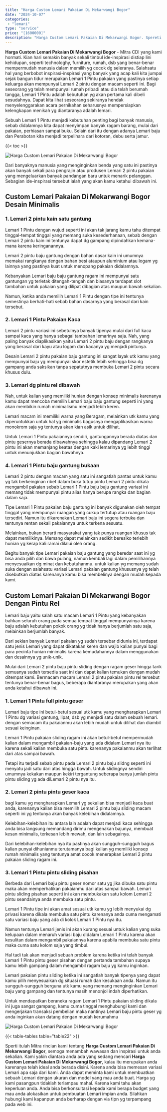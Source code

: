 ```yaml
---
title: "Harga Custom Lemari Pakaian Di Mekarwangi Bogor"
date: "2024-10-07"
categories:
 - "lemari"
type: "service"
price: "[1600000]"
description: "Harga Custom Lemari Pakaian Di Mekarwangi Bogor. Spereti itulah Mitra rincian kami tentang **Harga Custom Lemari Pakaian Di Mekarwangi Bogor**, semoga menamb..."
---
```


**Harga Custom Lemari Pakaian Di Mekarwangi Bogor** - Mitra CDI yang kami hormati. Kian hari semakin banyak sekali timbul ide-inspirasi distiap lini kehidupan, seperti technologhy, furniture, rumah, dsb yang benar-benar mempermudah manusia dalam memilih yg cocok dg seleranya. Salahsatu hal yang berbobot inspirasi-inspirasi yang banyak yang acap kali kita jumpai sejak bangun tidur merupakan Lemari 1 Pintu pakaian yang pastinya setiap keluarga akan mempunyai Lemari 2 pintu dengan macam seperti ini. Bagi seseorang yg telah mempunyai rumah pribadi atau dia telah berumah tangga, Lemari 1 Pintu adalah kebutuhan yg akan pertama kali dibeli sesudahnya. Dapat kita lihat seseorang sekiranya hendak menyelenggarakan acara pernikahan seharusnya mempersiapkan kelengkapan menikah yg diantaranya adalah lemari.

Sebuah Lemari 1 Pintu menjadi kebutuhan penting bagi banyak manusia, sebab didalamnya kita dapat menyimpan banyak ragam barang, mulai dari pakaian, perhiasan sampai buku. Selain dari itu dengan adanya Lemari baju dan Perabotan kita menjadi terpelihara dari kotoran, debu serta jamur.

{{< toc >}}

![Harga Custom Lemari Pakaian Di Mekarwangi Bogor](/images/mebel/lemari-umum-007.jpg)

Dari banyaknya manusia yang menginginkan benda yang satu ini pastinya akan banyak sekali para pengrajin atau produsen Lemari 2 pintu pakaian yang mengeluarkan banyak pandangan baru untuk menarik pelanggan. Sebagian ide-inspirasi tersebut ialah yang akan kamu ketahui dibawah ini.

## Custom Lemari Pakaian Di Mekarwangi Bogor Desain Minimalis

### 1\. Lemari 2 pintu kain satu gantung

Lemari 1 Pintu dengan wujud seperti ini akan tak jarang kamu tahu ditempat tinggal-tempat tinggal yang memang suka kesederhanaan, sebab dengan Lemari 2 pintu kain ini tentunya dapat dg gampang dipindahkan kemana-mana karena keringanannya.

Lemari 2 pintu baju gantung dengan bahan dasar kain ini umumnya memakai rangkanya dengan bahan besi ataupun aluminium atau logam yg lainnya yang pastinya kuat untuk menopang pakaian didalamnya.

Kebanyakan Lemari baju baju gantung ragam ini mempunyai satu gantungan yg terletak ditengah-tengah dan biasanya terdapat slot tambahan untuk pakaian yang dilipat dibagian atas maupun bawah sekalian.

Namun, ketika anda memilih Lemari 1 Pintu dengan tipe ini tentunya semestinya berhati-hati sebab bahan dasarnya yang berasal dari kain tersebut.

### 2\. Lemari 1 Pintu Pakaian Kaca

Lemari 2 pintu variasi ini sebetulnya banyak tipenya mulai dari full kaca sampai kaca yang hanya sebagai tambahan lemarinya saja. Nah, yang paling banyak diaplikasikan yaitu Lemari 2 pintu baju dengan rangkanya yang berasal dari kayu atau logam dan kacanya yg menjadi pintunya.

Desain Lemari 2 pintu pakaian baju gantung ini sangat layak utk kamu yang mempunyai baju yg mempunyai skor estetik lebih sehingga bisa dg gampang anda saksikan tanpa sepatutnya membuka Lemari 2 pintu secara khusus dulu.

### 3\. Lemari dg pintu rel dibawah

Nah, untuk kalian yang memiliki hunian dengan konsep minimalis karenanya kamu dapat mencoba memilih Lemari baju baju gantung seperti ini yang akan membikin rumah minimalismu menjadi lebih keren.

Lemari macam ini memiliki warna yang Beragam, melainkan utk kamu yang diperuntukkan untuk hal yg minimalis bagusnya mengaplikasikan warna monokrom saja yg tentunya akan kian asik untuk dilihat.

Untuk Lemari 1 Pintu pakaiannya sendiri, gantungannya berada diatas dan pintu gesernya berada dibawahnya sehingga kalau dipandang Lemari 2 pintu ini akan memanjang keatas dengan kaki lemarinya yg lebih tinggi untuk menunjukkan bagian bawahnya.

### 4\. Lemari 1 Pintu baju gantung bukaan

Lemari 2 pintu dengan macam yang satu ini sangatlah pantas untuk kamu yg tak berkeinginan ribet dalam buka tutup pintu Lemari 2 pintu dikala mengambil pakaian sebab Lemari 1 Pintu baju baju gantung variasi ini memang tidak mempunyai pintu alias hanya berupa rangka dan bagian dalam saja.

Tipe Lemari 1 Pintu pakaian baju gantung ini banyak digunakan oleh tempat tinggal yang mempunyai ruangan yang cukup tertutup atau ruangan baju tersediri. Namun itu dikarenakan Lemari baju ini segera terbuka dan tentunya rentan sekali pakaiannya untuk terkena sesuatu.

Melainkan, bukan berarti masyarakat yang tak punya ruangan khusus tak dapat memilikinya. Memang dapat melainkan sedikit beresiko terlebih hunian yg kerap kali ramai dilalui oleh orang.

Begitu banyak tipe Lemari pakaian baju gantung yang beredar saat ini yg bisa anda pilih dan bawa pulang, namun kembali lagi dalam pemilihannya menyesuaikan dg minat dan kebutuhanmu. untuk kalian yg memang sudah suka dengan salahsatu variasi Lemari pakaian gantung khususnya yg telah disebutkan diatas karenanya kamu bisa membelinya dengan mudah kepada kami.

## Custom Lemari Pakaian Di Mekarwangi Bogor Dengan Pintu Rel

Lemari baju yaitu salah satu macam Lemari 1 Pintu yang kebanyakan bahkan seluruh orang pada semua tempat tinggal mempunyainya karena baju adalah kebutuhan pokok orang yg tidak hanya berjumlah satu saja, melainkan berjumlah banyak.

Dari sekian banyak Lemari pakaian yg sudah tersebar didunia ini, terdapat satu jenis Lemari yang dapat dikatakan keren dan wajib kalian punyai bagi para pecinta hunian minimalis karena kemudahannya dalam menggunakan dan desainnya yg unik-unik.

Mulai dari Lemari 2 pintu baju pintu sliding dengan ragam geser hingga tarik semuanya sudah tersedia saat ini dan dapat kalian temukan dengan mudah ditempat kami. Bermacam macam Lemari 2 pintu pakaian pintu rel tersebut tentunya benar-benar bagus, beberapa diantaranya merupakan yang akan anda ketahui dibawah ini.

### 1\. Lemari 1 Pintu full pintu geser

Lemari baju tipe ini betul-betul sesuai utk kamu yang mengharapkan Lemari 1 Pintu dg variasi gantung, lipat, dsb yg menjadi satu dalam sebuah lemari. dengan semacam itu pakaianmu akan lebih mudah untuk dilihat dan diambil sesuai keinginan.

Lemari 1 Pintu pakaian sliding ragam ini akan betul-betul mempermudah kalian dalam mengambil pakaian-baju yang ada didalam Lemari nya itu karena sekali kalian membuka satu pintu karenanya pakaianmu akan terlihat dari atas sampai bawah.

Tetapi itu terjadi sebab pintu pada Lemari 2 pintu baju slidng seperti ini menyatu jadi satu dari atas hingga bawah. Untuk slidingnya sendiri umumnya kekakan maupun kekiri tergantung seberapa banya jumlah pintu pintu sliding yg ada diLemari 2 pintu nya itu.

### 2\. Lemari 2 pintu pintu geser kaca

bagi kamu yg mengharapkan Lemari yg sekalian bisa menjadi kaca buat anda, karenanya kalian bisa memilih Lemari 2 pintu baju sliding macam seperti ini yg tentunya akan banyak kelebihan didalamnya.

Kelebihan-kelebihan itu antara lain adalah dapat menjadi kaca sehingga anda bisa langsung memandang dirimu mengenakan bajunya, membuat kesan minimalis, terkesan lebih mewah, dan lain sebagainya.

Dari kelebihan-kelebihan nya itu pastinya akan sungguh-sungguh bagus kalian punyai dihunianmu terutamanya bagi kalian yg memiliki konsep rumah minimalis yang tentunya amat cocok menerapkan Lemari 2 pintu pakaian sliding ragam ini.

### 3\. Lemari 1 Pintu pintu sliding pisahan

Berbeda dari Lemari baju pintu geser nomor satu yg jika dibuka satu pintu maka akan memperhatikan pakaianmu dari atas sampai bawah. Lemari pintu sliding pisahan seperti ini akan membukakan satu kolom Lemari 2 pintu seandainya anda membuka satu pintu.

Lemari 1 Pintu tipe ini akan amat sesuai utk kamu yg lebih menyukai dg privasi karena dikala membuka satu pintu karenanya anda cuma mengamati satu variasi baju yang ada di kolok Lemari 1 Pintu nya itu.

Namun tentunya Lemari jenis ini akan kurang sesuai untuk kalian yang suka kelupaan dalam menaruh variasi baju didalam Lemari 1 Pintu karena akan kesulitan dalam mengambil pakaiannya karena apabila membuka satu pintu maka cuma satu kolom saja yang timbul.

Hal tadi tak akan menjadi sebuah problem karena ketika ini telah banyak Lemari 1 Pintu pintu geser pisahan dengan pertanda tambahan supaya kamu lebih gampang dalam mengambil ragam baju yg kamu inginkan.

Lemari pakaian pintu sliding ketika ini sangatlah banyak tipenya yang dapat kamu pilih menyesuaikan dg situasi rumah dan kesukaan anda. Namun itu sungguh-sungguh berguna utk kamu yang memang menginginkan Lemari baju yang gampang dan tentunya masih menonjol indah diperhatikan.

Untuk mendapatkan beraneka ragam Lemari 1 Pintu pakaian sliding dikala ini juga sangat gampang, kamu cuma tinggal menghubungi kami dan mengerjakan transaksi pembelian maka nantinya Lemari baju pintu geser yg anda inginkan akan datang dengan mudah kerumahmu

![Harga Custom Lemari Pakaian Di Mekarwangi Bogor](/images/mebel/lemari-buku-014.jpg)

{{< table-tables table="table22" >}}

Sperti itulah Mitra rincian kami tentang **Harga Custom Lemari Pakaian Di Mekarwangi Bogor**, semoga menambah wawasan dan inspirasi untuk anda sekalian. Kami yakin diantara anda ada yang sedang mencari **Harga Custom Lemari Pakaian Di Mekarwangi Bogor**, kalau itu merupakan anda karenanya telah ideal anda berada disini. Karena anda bisa memesan variasi Lemari apa saja dari kami. Anda dapat meminta kami untuk membuatkan sebuah Lemari dengan ukuran dan model yang mau anda buat. Harga yg kami pasangpun tidaklah terlampau mahal. Karena kami tahu akan keperluan anda. Anda bisa berkonsultasi kepada kami berapa budget yang mau anda alokasikan untuk pembuatan Lemari impian anda. Silahkan hubungi kami kapanpun anda berharap dengan via tlpn yg terpampang pada web ini.
